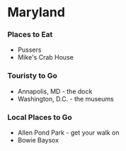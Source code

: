 # Maryland

### Places to Eat
- Pussers
- Mike's Crab House

### Touristy to Go
- Annapolis, MD - the dock
- Washington, D.C. - the museums

### Local Places to Go
- Allen Pond Park - get your walk on
- Bowie Baysox
